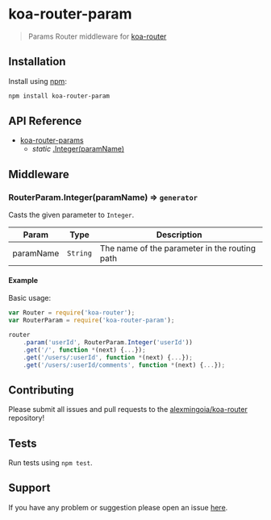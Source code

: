 # koa-router-param

> Params Router middleware for [koa-router](https://github.com/alexmingoia/koa-router)

## Installation

Install using [npm](https://www.npmjs.org/):

```sh
npm install koa-router-param
```

## API Reference

* [koa-router-params](#module_koa-router-params)
    * _static_ [.Integer(paramName)](#exp_module_koa-router-params--Middleware--Integer)

<a name="exp_module_koa-router-params--Middleware"></a>
## Middleware

<a name="exp_module_koa-router-params--Middleware--Integer"></a>
### RouterParam.Integer(paramName) ⇒ <code>generator</code>

Casts the given parameter to `Integer`.

| Param | Type | Description |
| --- | --- | --- |
| paramName | <code>String</code> | The name of the parameter in the routing path |

#### Example

Basic usage:

```javascript
var Router = require('koa-router');
var RouterParam = require('koa-router-param');

router
    .param('userId', RouterParam.Integer('userId'))
    .get('/', function *(next) {...});
    .get('/users/:userId', function *(next) {...});
    .get('/users/:userId/comments', function *(next) {...});
```

## Contributing

Please submit all issues and pull requests to the [alexmingoia/koa-router](http://github.com/emartech/koa-router-param) repository!

## Tests

Run tests using `npm test`.

## Support

If you have any problem or suggestion please open an issue [here](https://github.com/emartech/koa-router-param/issues).

